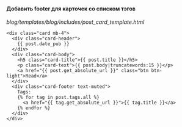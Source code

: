 #### Добавить footer для карточек со списком тэгов

_blog/templates/blog/includes/post_card_template.html_

```
<div class="card mb-4">
  <div class="card-header">
    {{ post.date_pub }}
  </div>
  <div class="card-body">
    <h5 class="card-title">{{ post.title }}</h5>
    <p class="card-text">{{ post.body|truncatewords:15 }}</p>
    <a href="{{ post.get_absolute_url }}" class="btn btn-light">Read</a>
  </div>
  <div class="card-footer text-muted">
    Tags:
    {% for tag in post.tags.all %}
      <a href="{{ tag.get_absolute_url }}">{{ tag.title }}</a>
    {% endfor %}
  </div>
</div>
```
